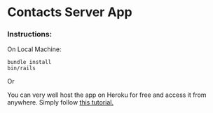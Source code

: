# Contacts Server App


<h3> Instructions: </h3>

On Local Machine:
 
    bundle install
    bin/rails
    
    
Or 

You can very well host the app on Heroku for free and access it from anywhere. 
Simply follow <a href="https://devcenter.heroku.com/articles/getting-started-with-rails5">this tutorial.</a>
